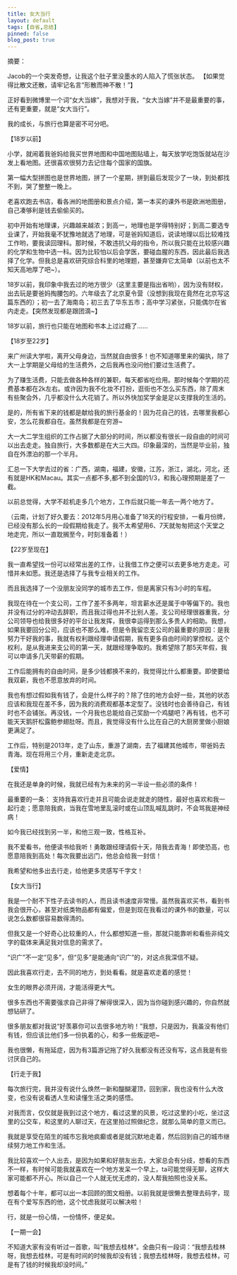 ```yaml
---
title: 女大当行 
layout: default
tags: [自省,总结]
pinned: false
blog_post: true
---
```


摘要：

Jacob的一个突发奇想，让我这个肚子里没墨水的人陷入了慌张状态。
【如果觉得比散文还散，请牢记名言“形散而神不散！”】

正好看到微博里一个词“女大当嫁”，我想对于我，“女大当嫁”并不是最重要的事，还有更重要，就是“女大当行”。

我的成长，与旅行也算是密不可分吧。

【18岁以前】

小学，就闹着我爸妈给我买世界地图和中国地图贴墙上，每天放学吃饱饭就站在沙发上看地图。还很喜欢很努力去记住每个国家的国旗。

第一幅大型拼图也是世界地图，拼了一个星期，拼到最后发现少了一块，到处都找不到，哭了整整一晚上。

老喜欢跑去书店，看各洲的地图册和景点介绍，第一本买的课外书是欧洲地图册，自己凑够利是钱去偷偷买的。

初中开始有地理课，兴趣越来越浓；到高一，地理也是学得特别好；到高二要选专业课了，开始我毫不犹豫地就选了地理，可是爸妈知道后，说读地理以后比较难找工作哟，要我读回理科。那时候，不敢违抗父母的指令，所以我只能在比较感兴趣的化学和生物中选一科。因为比较怕以后会学医，要碰血腥的东西，因此最后我选择了化学。但我总是喜欢研究综合科里的地理题，甚至嫌弃它太简单（以前也太不知天高地厚了吧~）。

18岁以前，我印象中我去过的地方很少（这里主要是指出省哟），因为没有财权，出去玩是要爸妈掏腰包的。六年级去了北京夏令营（没想到我现在竟然在北京写这篇东西的）；初一去了海南岛；初三去了华东五市；高中学习紧张，只能偶尔在省内走走。【突然发现都是跟团滴~】

18岁以前，旅行也只能在地图和书本上过过瘾了……

【18岁至22岁】

来广州读大学啦，离开父母身边，当然就自由很多！也不知道哪里来的偏执，除了大一上学期是父母给的生活费外，之后我再也没问他们要过生活费了。

为了赚生活费，只能去做各种各样的兼职，每天都省吃俭用。那时候每个学期的花费基本都在2k左右。或许因为我不化妆不打扮，逛街也不怎么买东西，除了周末有些聚会外，几乎都没什么大花销了。所以外快加奖学金是足以支撑我的生活的。
 
是的，所有省下来的钱都是献给我的旅行基金的！因为花自己的钱，去哪里我都心安，怎么花我都自在。虽然我都是在穷游~

大一大二学生组织的工作占据了大部分的时间，所以都没有很长一段自由的时间可以出去走走。独自旅行，大多数都是在大三大四。印象最深的，当然是毕业前，独自在外漂泊的那一个半月。

汇总一下大学去过的省：广西，湖南，福建，安徽，江苏，浙江，湖北，河北，还有就是HK和Macau。其实一点都不多,都不到全国的1/3，和我心理预期是差了一截。

以前总觉得，大学不趁机走多几个地方，工作后就只能一年去一两个地方了。

（云南，计划了好久要去：2012年5月用心准备了18天的行程安排，一看月份牌，已经没有那么长的一段假期给我走了。我不太希望用6、7天就匆匆把这个天堂之地走完，所以一直耽搁至今，时刻准备着！）

【22岁至现在】

我一直希望找一份可以经常出差的工作，让我借工作之便可以去更多地方走走。可惜并未如愿。我还是选择了与我专业相关的工作。

而且我选择了一个没朋友没同学的城市去工作，但是离家只有3小时的车程。

我现在待在一个支公司，工作了差不多两年，坦言薪水还是属于中等偏下的。我也并没有过分的冲动去辞职，而且我过得也并不比别人差。支公司经理很器重我，分公司领导也给我很多好的平台让我发挥，我很幸运得到那么多贵人的相助。我想，如果我要回分公司，应该也不那么难，但是令我留恋支公司的最重要的原因：是我努力干好我的事，我就有权利跟经理申请假期，我有更多自由时间的掌控权。这个权利，是从我进来支公司的第一天，就跟经理争取的。我希望除了那5天年假，我可以申请多几天带薪的假期。

工作后能拥有的自由时间，是多少钱都换不来的，我觉得比什么都重要。即使要给我双薪，我也不愿意放弃的时间。

我也有想过假如我有钱了，会是什么样子的？除了住的地方会好一些，其他的状态应该和我现在差不多，因为我的消费观都基本定型了。没钱时也会善待自己，有钱时也不会铺张。再没钱，一个月我也总能给自己奖励一个鸡腿吧？再有钱，也不可能天天鹅肝松露鲍参翅肚呀。而且，我觉得没有什么比在自己的大厨房里做小厨娘更满足了。

工作后，特别是2013年，走了山东，重游了湖南，去了福建其他城市，带爸妈去青海。现在将用三个月，重新走走北京。

【爱情】

在我还是单身的时候，我就已经有为未来的另一半设一些必须的条件！

最重要的一条： 支持我喜欢行走并且可能会说走就走的随性，最好也喜欢和我一起行走；愿意陪我疯，当我在雪地里乱滚时或在山顶乱喊乱跳时，不会骂我是神经病！

如今我已经找到另一半，和他三观一致，性格互补。

我不爱看书，他便读书给我听！勇敢跟经理请假十天，陪我去青海！即使恐高，也愿意陪我到高处！每次我要出远门，他总会给我一封信！

我希望和他多出去行走，给他更多灵感写千字文！

【女大当行】

我是一个耐不下性子去读书的人，而且读书速度非常慢。虽然我喜欢买书，看到书我会很开心，甚至对纸类物品都有偏爱，但是到现在我看过的课外书的数量，可以说怎么数都很容易数得清的。

但我又是一个好奇心比较重的人，什么都想知道一些，那就只能靠听和看些非纯文字的载体来满足我对信息的需求了。

“识广”不一定“见多”，但“见多”是能通向“识广”的，对这点我深信不疑。

因此我喜欢行走，去不同的地方，到处看看。就是喜欢走着的感觉！

女生的眼界必须开阔，才能活得更大气。

很多东西也不需要强求自己非得了解得很深入，因为当你碰到感兴趣的，你自然就想钻研了。

很多朋友都对我说“好羡慕你可以去很多地方哟！”我想，只是因为，我虽没有他们有钱，但应该比他们多一份执着的心，和多一些叛逆吧~

我也很懒，有拖延症，因为有3篇游记拖了好久我都没有还没有写，这点我是有些讨厌自己的。


【行走于我】

每次旅行完，我并没有说什么焕然一新和醍醐灌顶，回到家，我也没有什么大改变，也没有说看透人生和读懂生活之类的感悟。

对我而言，仅仅就是我到过这个地方，看过这里的风景，吃过这里的小吃，坐过这里的公交车，和这里的人聊过天，在这里拍过照做纪念，就那么简单的意义而已。

我就是享受在陌生的城市忘我地疯癫或者是就沉默地走着，然后回到自己的城市继续努力地工作和生活。

我比较喜欢一个人出去，是因为如果和好朋友出去，大家总会有分歧，想看的东西不一样，有时候可能我就喜欢在一个地方发呆一个早上，ta可能觉得无聊，这样大家可能都不开心。所以自己一个人就无忧无虑的，没人帮我拍照也没关系。

想着每个十年，都可以出一本回顾的图文相册。以前我就是很懒去整理去码字，现在有个爱写东西的他，这个忧虑我就可以解决啦！

行，就是一份心情，一份情怀，便足矣。

【一期一会】

不知道大家有没有听过一首歌，叫“我想去桂林”。全曲只有一段词：“我想去桂林呀，我想去桂林，可是有时间的时候我却没有钱；我想去桂林呀，我想去桂林，可是有了钱的时候我却没时间。”
